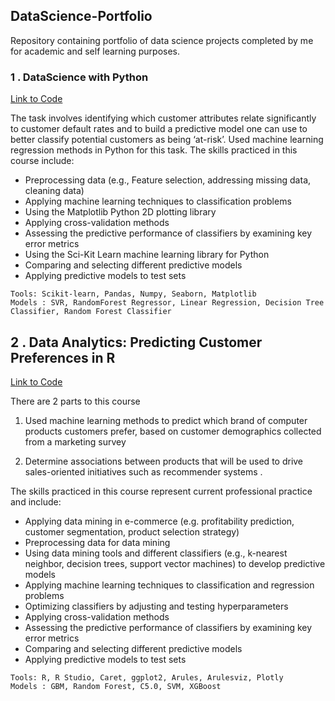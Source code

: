 ## DataScience-Portfolio
Repository containing portfolio of data science projects completed by me for academic and self learning purposes.

### 1 . DataScience with Python 
[Link to Code](https://github.com/lavanyat15/DataScience-Code/tree/main/(C2)DataScience%20with%20Python%20)

The task involves identifying which customer attributes relate significantly to customer default rates and to build a predictive model one can use to better classify potential customers as being ‘at-risk’. Used machine learning regression methods in Python for this task. 
The skills practiced in this course include:

* Preprocessing data (e.g., Feature selection, addressing missing data, cleaning data)
* Applying machine learning techniques to classification problems
* Using the Matplotlib Python 2D plotting library 
* Applying cross-validation methods
* Assessing the predictive performance of classifiers by examining key error metrics
* Using the Sci-Kit Learn machine learning library for Python
* Comparing and selecting different predictive models
* Applying predictive models to test sets

```
Tools: Scikit-learn, Pandas, Numpy, Seaborn, Matplotlib
Models : SVR, RandomForest Regressor, Linear Regression, Decision Tree Classifier, Random Forest Classifier

```

## 2 . Data Analytics: Predicting Customer Preferences in R 
[Link to Code](https://github.com/lavanyat15/DataScience-Code/tree/main/(C3)Predicting%20customer%20Pref%20in%20R)

There are 2 parts to this course 
1. Used machine learning methods to predict which brand of computer products customers prefer, based on customer demographics collected from a marketing survey 
 
2. Determine associations between products that will be used to drive sales-oriented initiatives such as recommender systems .

The skills practiced in this course represent current professional practice and include:

* Applying data mining in e-commerce (e.g. profitability prediction, customer segmentation, product selection strategy)
* Preprocessing data for data mining
* Using data mining tools and different classifiers (e.g., k-nearest neighbor, decision trees, support vector machines) to develop predictive models
* Applying machine learning techniques to classification and regression problems
* Optimizing classifiers by adjusting and testing hyperparameters
* Applying cross-validation methods
* Assessing the predictive performance of classifiers by examining key error metrics
* Comparing and selecting different predictive models
* Applying predictive models to test sets

```
Tools: R, R Studio, Caret, ggplot2, Arules, Arulesviz, Plotly
Models : GBM, Random Forest, C5.0, SVM, XGBoost

```
